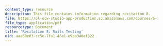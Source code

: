 ```yaml
---
content_type: resource
description: This file contains information regarding recitation 8.
file: https://ol-ocw-studio-app-production.s3.amazonaws.com/courses/6-170-software-studio-spring-2013/aaa58e03cc5e7fa146e1e9aa340af822_MIT6_170S13_rec8-RailsTes.pdf
file_type: application/pdf
resourcetype: Document
title: 'Recitation 8: Rails Testing'
uid: aaa58e03-cc5e-7fa1-46e1-e9aa340af822
---
```

